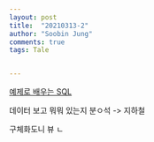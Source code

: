 ```yaml
---
layout: post
title:  "20210313-2"
author: "Soobin Jung"
comments: true
tags: Tale


---
```


[예제로 배우는 SQL](http://www.sqlprogram.com/Basics/sql-where.aspx)

데이터 보고  뭐뭐 있는지 분ㅇ석 -> 지하철

구체화도니 뷰 ㄴ
